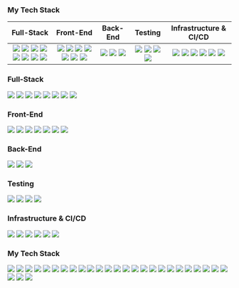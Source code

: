 ### My Tech Stack

|Full-Stack|Front-End|Back-End|Testing|Infrastructure & CI/CD|
 |:--:|:--:|:--:|:--:|:--:|
 |<img src="https://img.shields.io/badge/TypeScript-3178C6?style=for-the-badge&logo=TypeScript&logoColor=ffffff"> <img src="https://img.shields.io/badge/JavaScript-F7DF1E?style=for-the-badge&logo=javascript&logoColor=black"> <img src="https://img.shields.io/badge/Node.js-43853D?style=for-the-badge&logo=node.js&logoColor=white"> <img src="https://img.shields.io/badge/Git-F05032?style=for-the-badge&logo=git&logoColor=white"> <img src="https://img.shields.io/badge/GitHub-181717?style=for-the-badge&logo=github&logoColor=white"> <img src="https://img.shields.io/badge/npm-CB3837?style=for-the-badge&logo=npm&logoColor=white"> <img src="https://img.shields.io/badge/prettier-F7B93E?style=for-the-badge&logo=prettier&logoColor=black"> <img src="https://img.shields.io/badge/eslint-4B32C3?style=for-the-badge&logo=eslint"> | <img src="https://img.shields.io/badge/React-20232A?style=for-the-badge&logo=react&logoColor=61DAFB"> <img src="https://img.shields.io/badge/Next.Js-000000?style=for-the-badge&logo=nextdotjs&logoColor=ffffff"> <img src="https://img.shields.io/badge/Material UI-007FFF?style=for-the-badge&logo=mui&logoColor=ffffff"> <img src="https://img.shields.io/badge/Bootstrap-7952B3?style=for-the-badge&logo=bootstrap&logoColor=ffffff"> <img src="https://img.shields.io/badge/HTML5-E34F26?style=for-the-badge&logo=html5&logoColor=white"> <img src="https://img.shields.io/badge/CSS3-1572B6?style=for-the-badge&logo=css3&logoColor=white"> <img src="https://img.shields.io/badge/Styled components-DB7093?style=for-the-badge&logo=styledcomponents&logoColor=white">  | <img src="https://img.shields.io/badge/Express.Js-000000?style=for-the-badge&logo=express&logoColor=61DAFB"> <img src="https://img.shields.io/badge/MongoDb-47A248?style=for-the-badge&logo=mongodb&logoColor=ffffff"> <img src="https://img.shields.io/badge/MYSQL-4479A1?style=for-the-badge&logo=mysql&logoColor=ffffff"> | <img src="https://img.shields.io/badge/Jest-C21325?style=for-the-badge&logo=react&logoColor=ffffff"> <img src="https://img.shields.io/badge/Cypress-17202C?style=for-the-badge&logo=cypress&logoColor=ffffff"> <img src="https://img.shields.io/badge/puppeteer-40B5A4?style=for-the-badge&logo=puppeteer&logoColor=ffffff"> <img src="https://img.shields.io/badge/nest-E0234E?style=for-the-badge&logo=nestjs&logoColor=ffffff"> | <img src="https://img.shields.io/badge/AWS-FF9900?style=for-the-badge&logo=amazonaws&logoColor=000000&fontColor=000000"> <img src="https://img.shields.io/badge/Azure-0078D4?style=for-the-badge&logo=microsoftazure&?labelColor=ffffff"> <img src="https://img.shields.io/badge/GitHub actions-2088FF?style=for-the-badge&logo=githubactions&logoColor=ffffff"> <img src="https://img.shields.io/badge/jenkins-D24939?style=for-the-badge&logo=jenkins&logoColor=ffffff"> <img src="https://img.shields.io/badge/heroku-430098?style=for-the-badge&logo=heroku&logoColor=ffffff"> <img src="https://img.shields.io/badge/digitalOcean-0080FF?style=for-the-badge&logo=digitalocean&logoColor=ffffff"> |





### Full-Stack

<img src="https://img.shields.io/badge/TypeScript-3178C6?style=for-the-badge&logo=TypeScript&logoColor=ffffff"> <img src="https://img.shields.io/badge/JavaScript-F7DF1E?style=for-the-badge&logo=javascript&logoColor=black"> <img src="https://img.shields.io/badge/Node.js-43853D?style=for-the-badge&logo=node.js&logoColor=white"> <img src="https://img.shields.io/badge/Git-F05032?style=for-the-badge&logo=git&logoColor=white"> <img src="https://img.shields.io/badge/GitHub-181717?style=for-the-badge&logo=github&logoColor=white"> <img src="https://img.shields.io/badge/npm-CB3837?style=for-the-badge&logo=npm&logoColor=white"> <img src="https://img.shields.io/badge/prettier-F7B93E?style=for-the-badge&logo=prettier&logoColor=black"> <img src="https://img.shields.io/badge/eslint-4B32C3?style=for-the-badge&logo=eslint">

### Front-End

<img src="https://img.shields.io/badge/React-20232A?style=for-the-badge&logo=react&logoColor=61DAFB"> <img src="https://img.shields.io/badge/Next.Js-000000?style=for-the-badge&logo=nextdotjs&logoColor=ffffff"> <img src="https://img.shields.io/badge/Material UI-007FFF?style=for-the-badge&logo=mui&logoColor=ffffff"> <img src="https://img.shields.io/badge/Bootstrap-7952B3?style=for-the-badge&logo=bootstrap&logoColor=ffffff"> <img src="https://img.shields.io/badge/HTML5-E34F26?style=for-the-badge&logo=html5&logoColor=white"> <img src="https://img.shields.io/badge/CSS3-1572B6?style=for-the-badge&logo=css3&logoColor=white"> <img src="https://img.shields.io/badge/Styled components-DB7093?style=for-the-badge&logo=styledcomponents&logoColor=white"> 

### Back-End

<img src="https://img.shields.io/badge/Express.Js-000000?style=for-the-badge&logo=express&logoColor=61DAFB"> <img src="https://img.shields.io/badge/MongoDb-47A248?style=for-the-badge&logo=mongodb&logoColor=ffffff"> <img src="https://img.shields.io/badge/MYSQL-4479A1?style=for-the-badge&logo=mysql&logoColor=ffffff">

### Testing

<img src="https://img.shields.io/badge/Jest-C21325?style=for-the-badge&logo=react&logoColor=ffffff"> <img src="https://img.shields.io/badge/Cypress-17202C?style=for-the-badge&logo=cypress&logoColor=ffffff">
 <img src="https://img.shields.io/badge/puppeteer-40B5A4?style=for-the-badge&logo=puppeteer&logoColor=ffffff"> <img src="https://img.shields.io/badge/nest-E0234E?style=for-the-badge&logo=nestjs&logoColor=ffffff">
 
 ### Infrastructure & CI/CD
 
<img src="https://img.shields.io/badge/AWS-FF9900?style=for-the-badge&logo=amazonaws&logoColor=000000&fontColor=000000"> <img src="https://img.shields.io/badge/Azure-0078D4?style=for-the-badge&logo=microsoftazure&?labelColor=ffffff"> <img src="https://img.shields.io/badge/GitHub actions-2088FF?style=for-the-badge&logo=githubactions&logoColor=ffffff"> <img src="https://img.shields.io/badge/jenkins-D24939?style=for-the-badge&logo=jenkins&logoColor=ffffff"> <img src="https://img.shields.io/badge/heroku-430098?style=for-the-badge&logo=heroku&logoColor=ffffff"> <img src="https://img.shields.io/badge/digitalOcean-0080FF?style=for-the-badge&logo=digitalocean&logoColor=ffffff">


### My Tech Stack
<img src="https://img.shields.io/badge/TypeScript-3178C6?style=for-the-badge&logo=TypeScript&logoColor=ffffff"> <img src="https://img.shields.io/badge/JavaScript-F7DF1E?style=for-the-badge&logo=javascript&logoColor=black"> <img src="https://img.shields.io/badge/Node.js-43853D?style=for-the-badge&logo=node.js&logoColor=white"> <img src="https://img.shields.io/badge/Git-F05032?style=for-the-badge&logo=git&logoColor=white"> <img src="https://img.shields.io/badge/GitHub-181717?style=for-the-badge&logo=github&logoColor=white"> <img src="https://img.shields.io/badge/npm-CB3837?style=for-the-badge&logo=npm&logoColor=white"> <img src="https://img.shields.io/badge/prettier-F7B93E?style=for-the-badge&logo=prettier&logoColor=black"> <img src="https://img.shields.io/badge/eslint-4B32C3?style=for-the-badge&logo=eslint"> <img src="https://img.shields.io/badge/React-20232A?style=for-the-badge&logo=react&logoColor=61DAFB"> <img src="https://img.shields.io/badge/Next.Js-000000?style=for-the-badge&logo=nextdotjs&logoColor=ffffff"> <img src="https://img.shields.io/badge/Material UI-007FFF?style=for-the-badge&logo=mui&logoColor=ffffff"> <img src="https://img.shields.io/badge/Bootstrap-7952B3?style=for-the-badge&logo=bootstrap&logoColor=ffffff"> <img src="https://img.shields.io/badge/HTML5-E34F26?style=for-the-badge&logo=html5&logoColor=white"> <img src="https://img.shields.io/badge/CSS3-1572B6?style=for-the-badge&logo=css3&logoColor=white"> <img src="https://img.shields.io/badge/Styled components-DB7093?style=for-the-badge&logo=styledcomponents&logoColor=white"> <img src="https://img.shields.io/badge/Express.Js-000000?style=for-the-badge&logo=express&logoColor=61DAFB"> <img src="https://img.shields.io/badge/MongoDb-47A248?style=for-the-badge&logo=mongodb&logoColor=ffffff"> <img src="https://img.shields.io/badge/MYSQL-4479A1?style=for-the-badge&logo=mysql&logoColor=ffffff"> <img src="https://img.shields.io/badge/Jest-C21325?style=for-the-badge&logo=react&logoColor=ffffff"> <img src="https://img.shields.io/badge/Cypress-17202C?style=for-the-badge&logo=cypress&logoColor=ffffff">
 <img src="https://img.shields.io/badge/puppeteer-40B5A4?style=for-the-badge&logo=puppeteer&logoColor=ffffff"> <img src="https://img.shields.io/badge/nest-E0234E?style=for-the-badge&logo=nestjs&logoColor=ffffff"> <img src="https://img.shields.io/badge/AWS-FF9900?style=for-the-badge&logo=amazonaws&logoColor=000000&fontColor=000000"> <img src="https://img.shields.io/badge/Azure-0078D4?style=for-the-badge&logo=microsoftazure&?labelColor=ffffff"> <img src="https://img.shields.io/badge/GitHub actions-2088FF?style=for-the-badge&logo=githubactions&logoColor=ffffff"> <img src="https://img.shields.io/badge/jenkins-D24939?style=for-the-badge&logo=jenkins&logoColor=ffffff"> <img src="https://img.shields.io/badge/heroku-430098?style=for-the-badge&logo=heroku&logoColor=ffffff"> <img src="https://img.shields.io/badge/digitalOcean-0080FF?style=for-the-badge&logo=digitalocean&logoColor=ffffff">
 
 

<!--
**Estevemartin/estevemartin** is a ✨ _special_ ✨ repository because its `README.md` (this file) appears on your GitHub profile.

Here are some ideas to get you started:

- 🔭 I’m currently working on ...
- 🌱 I’m currently learning ...
- 👯 I’m looking to collaborate on ...
- 🤔 I’m looking for help with ...
- 💬 Ask me about ...
- 📫 How to reach me: ...
- 😄 Pronouns: ...
- ⚡ Fun fact: ...
-->
